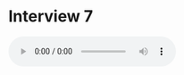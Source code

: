 # Interview 7

<audio controls>
    <source src="https://github.com/kipppunkte/kipppunkte/raw/gh-pages/assets/interviews/Interview 7.mp3" type="audio/mpeg">
    Your browser does not support the audio tag.
</audio>

